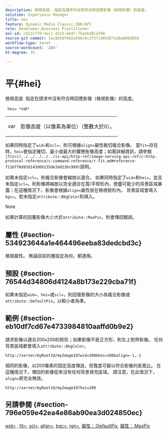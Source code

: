 ```yaml
---
description: 檢視高度. 指定在請求中沒有符合時回應影像（檢視影像）的高度。
solution: Experience Manager
title: hei
feature: Dynamic Media Classic,SDK/API
role: Developer,Business Practitioner
exl-id: c812c7f0-4ac1-42cb-be47-7baebd8caf60
source-git-commit: 1ec8b59f442eb96c6c3f5f1405d57a38a86bd056
workflow-type: tm+mt
source-wordcount: '284'
ht-degree: 3%

---
```


# 平{#hei}

檢視高度. 指定在請求中沒有符合時回應影像（檢視影像）的高度。

` hei= *`val`*`

<table id="simpletable_1A36827B6E6647888A4E6E868975D716"> 
 <tr class="strow"> 
  <td class="stentry"> <p> <span class="codeph"> <span class="varname"> var  </span> </span> </p> </td> 
  <td class="stentry"> <p>影像高度（以像素為單位）（整數大於0）。 </p> </td> 
 </tr> 
</table>

如果同時指定了`wid=`和`scl=`，則可根據`align=`屬性裁切複合影像。 當`fit=`存在時，`hei=`會指定確切、最小或最大的響應影像高度；如需詳細資訊，請參閱` [fit=](../../../../../is-api/http-ref/image-serving-api-ref/c-http-protocol-reference/c-command-reference/r-fit.md#reference-f11bff6d93d143d6b135de3a923bc989)`說明。

如果未指定`scl=`，則複合影像會縮放以適合。 如果同時指定了`wid=`和`hei=`，並且未指定`scl=`，則影像將縮放以完全適合在寬/平矩形內，使盡可能少的背景區域暴露；在這種情況下，影像會根據`align=`屬性放在檢視矩形內。 背景區域會填入`bgc=`，若未指定`attribute::BkgColor`則填入。

>[!NOTE]
>
>如果計算的回覆影像大小大於`attribute::MaxPix`，則會傳回錯誤。

## 屬性 {#section-534923644a1e464496eeba83dedcbd3c}

檢視屬性。 無論目前的層設定為何，都適用。

## 預設 {#section-76544d34806d4124a8b173e229cba71f}

如果未指定`wid=`、`hei=`或`scl=`，則回復影像的大小為複合影像或`attribute::DefaultPix`，以較小者為準。

## 範例 {#section-eb10df7cd67e4733984810aaffd0b9e2}

請求影像以適合200x200的矩形；如果影像不是正方形，則左上對齊影像。 任何背景區域都會填入`attribute::BkgColor`。

`http://server/myRootId/myImageId?wid=200&hei=200&align=-1,-1`

相同的影像，以200像素的固定高度傳送，但寬度可變以符合影像的長寬比。 在這種情況下，傳回的影像從來沒有任何背景填充區域。 請注意，在此情況下，`align=`將完全無效。

`http://server/myRootId/myImageId?hei=200`

## 另請參閱 {#section-796e059e42ea4e86ab90ea3d024850ec}

[wid=](../../../../../is-api/http-ref/image-serving-api-ref/c-http-protocol-reference/c-command-reference/r-is-http-wid.md#reference-bfeadcb67bf4485f851eb21345527e47) ,  [fit=](../../../../../is-api/http-ref/image-serving-api-ref/c-http-protocol-reference/c-command-reference/r-fit.md#reference-f11bff6d93d143d6b135de3a923bc989),  [scl=](../../../../../is-api/http-ref/image-serving-api-ref/c-http-protocol-reference/c-command-reference/r-scl.md#reference-b2a74e493d0d407e98fe350551ba3fcc),  [align=](../../../../../is-api/http-ref/image-serving-api-ref/c-http-protocol-reference/c-command-reference/r-align.md#reference-b7d6b87c75124d78884f916dd6544bc7),  [bgc=](../../../../../is-api/http-ref/image-serving-api-ref/c-http-protocol-reference/c-command-reference/r-bgc.md#reference-53376175f617446fbe5c69120f834b88),  [rgn=](../../../../../is-api/http-ref/image-serving-api-ref/c-http-protocol-reference/c-command-reference/r-rgn.md#reference-daa9b80e0d8c4b1aa67d116b578d592f),  [屬性：:DefaultPix](../../../../../is-api/image-catalog/image-serving-api-ref/c-image-catalog-reference/c-attributes-reference/r-defaultpix.md#reference-996b2c22b30f4fd9b970c84063306df1),  [屬性：:MaxPix](../../../../../is-api/image-catalog/image-serving-api-ref/c-image-catalog-reference/c-attributes-reference/r-maxpix.md#reference-e167d396ac794079ba8b5e6eb16eeda5)
